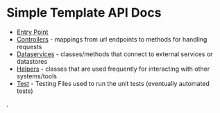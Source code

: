 # Simple Template API Docs

- [Entry Point](manual/entry.html)
- [Controllers](manual/README.controllers.html) - mappings from url endpoints to methods for handling requests
- [Dataservices](manual/README.dataservices.html) - classes/methods that connect to external services or datastores
- [Helpers](manual/README.helpers.html) - classes that are used frequently for interacting with other systems/tools
- [Test](manual/README.test.html) - Testing Files used to run the unit tests (eventually automated tests)

.
